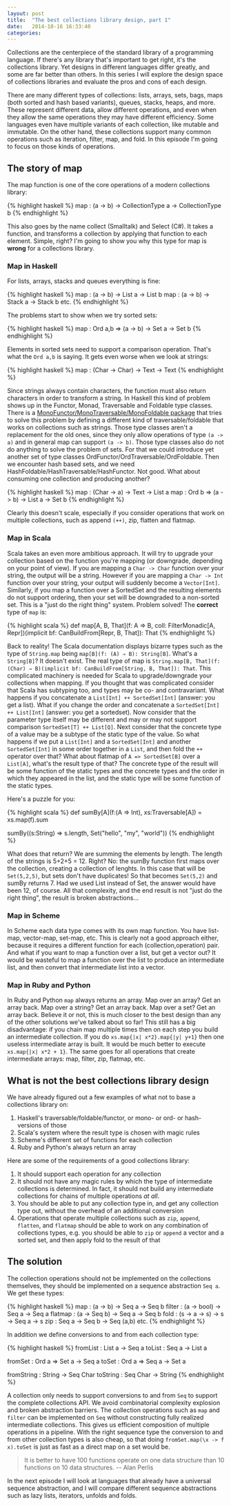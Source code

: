 ```yaml
---
layout: post
title:  "The best collections library design, part 1"
date:   2014-10-16 16:33:40
categories: 
---
```


Collections are the centerpiece of the standard library of a programming language. If there's any library that's important to get right, it's the collections library. Yet designs in different languages differ greatly, and some are far better than others. In this series I will explore the design space of collections libraries and evaluate the pros and cons of each design.

There are many different types of collections: lists, arrays, sets, bags, maps (both sorted and hash based variants), queues, stacks, heaps, and more. These represent different data, allow different operations, and even when they allow the same operations they may have different efficiency. Some languages even have multiple variants of each collection, like mutable and immutable. On the other hand, these collections support many common operations such as iteration, filter, map, and fold. In this episode I'm going to focus on those kinds of operations.

## The story of map ##

The map function is one of the core operations of a modern collections library:

{% highlight haskell %}
map : (a -> b) -> CollectionType a -> CollectionType b
{% endhighlight %}

This also goes by the name collect (Smalltalk) and Select (C#). It takes a function, and transforms a collection by applying that function to each element. Simple, right? I'm going to show you why this type for map is **wrong** for a collections library.

### Map in Haskell ###

For lists, arrays, stacks and queues everything is fine:

{% highlight haskell %}
map : (a -> b) -> List a -> List b
map : (a -> b) -> Stack a -> Stack b
etc.
{% endhighlight %}

The problems start to show when we try sorted sets:

{% highlight haskell %}
map : Ord a,b => (a -> b) -> Set a -> Set b
{% endhighlight %}

Elements in sorted sets need to support a comparison operation. That's what the `Ord a,b` is saying. It gets even worse when we look at strings:

{% highlight haskell %}
map : (Char -> Char) -> Text -> Text
{% endhighlight %}

Since strings always contain characters, the function must also return characters in order to transform a string. In Haskell this kind of problem shows up in the Functor, Monad, Traversable and Foldable type classes. There is a [MonoFunctor/MonoTraversable/MonoFoldable package](https://hackage.haskell.org/package/mono-traversable) that tries to solve this problem by defining a different kind of traversable/foldable that works on collections such as strings. Those type classes aren't a replacement for the old ones, since they only allow operations of type `(a -> a)` and in general map can support `(a -> b)`. Those type classes also do not do anything to solve the problem of sets. For that we could introduce yet another set of type classes OrdFunctor/OrdTraversable/OrdFoldable. Then we encounter hash based sets, and we need HashFoldable/HashTraversable/HashFunctor. Not good. What about consuming one collection and producing another?

{% highlight haskell %}
map : (Char -> a) -> Text -> List a
map : Ord b => (a -> b) -> List a -> Set b
{% endhighlight %}

Clearly this doesn't scale, especially if you consider operations that work on multiple collections, such as append `(++)`, zip, flatten and flatmap.

### Map in Scala ###

Scala takes an even more ambitious approach. It will try to upgrade your collection based on the function you're mapping (or downgrade, depending on your point of view). If you are mapping a `Char -> Char` function over your string, the output will be a string. However if you are mapping a `Char -> Int` function  over your string, your output will suddenly become a `Vector[Int]`. Similarly, if you map a function over a SortedSet and the resulting elements do not support ordering, then your set will be downgraded to a non-sorted set. This is a "just do the right thing" system. Problem solved! The **correct** type of `map` is:

{% highlight scala %}
def map[A, B, That](f: A => B, coll: FilterMonadic[A, Repr])(implicit bf: CanBuildFrom[Repr, B, That]): That
{% endhighlight %}

Back to reality! The Scala documentation displays bizarre types such as the type of `String.map` being `map[B](f: (A) ⇒ B): String[B]`. What's a `String[B]`? It doesn't exist. The real type of map is `String.map[B, That](f: (Char) ⇒ B)(implicit bf: CanBuildFrom[String, B, That]): That`. This complicated machinery is needed for Scala to upgrade/downgrade your collections when mapping. If you thought that was complicated consider that Scala has subtyping too, and types may be co- and contravariant. What happens if you concatenate a `List[Int] ++ SortedSet[Int]` (answer: you get a list). What if you change the order and concatenate a `SortedSet[Int] ++ List[Int]` (answer: you get a sortedset). Now consider that the parameter type itself may be different and may or may not support comparison `SortedSet[T] ++ List[Q]`. Next consider that the concrete type of a value may be a subtype of the static type of the value. So what happens if we put a `List[Int]` and a `SortedSet[Int]` and another `SortedSet[Int]` in some order together in a `List`, and then fold the `++` operator over that? What about flatmap of `A => SortedSet[B]` over a `List[A]`, what's the result type of that? The concrete type of the result will be some function of the static types and the concrete types and the order in which they appeared in the list, and the static type will be some function of the static types.

Here's a puzzle for you:

{% highlight scala %}
def sumBy[A](f:(A => Int), xs:Traversable[A]) = xs.map(f).sum

sumBy((s:String) => s.length, Set("hello", "my", "world"))
{% endhighlight %}

What does that return? We are summing the elements by length. The length of the strings is 5+2+5 = 12. Right? No: the sumBy function first maps over the collection, creating a collection of lenghts. In this case that will be `Set(5,2,5)`, but sets don't have duplicates! So that becomes `Set(5,2)` and sumBy returns 7. Had we used List instead of Set, the answer would have been 12, of course. All that complexity, and the end result is not "just do the right thing", the result is broken abstractions...

### Map in Scheme ###

In Scheme each data type comes with its own map function. You have list-map, vector-map, set-map, etc. This is clearly not a good approach either, because it requires a different function for each (collection,operation) pair. And what if you want to map a function over a list, but get a vector out? It would be wasteful to map a function over the list to produce an intermediate list, and then convert that intermediate list into a vector.

### Map in Ruby and Python ###

In Ruby and Python `map` always returns an array. Map over an array? Get an array back. Map over a string? Get an array back. Map over a set? Get an array back. Believe it or not, this is much closer to the best design than any of the other solutions we've talked about so far! This still has a big disadvantage: if you chain map multiple times then on each step you build an intermediate collection. If you do `xs.map{|x| x*2}.map{|y| y+1}` then one useless intermediate array is built. It would be much better to execute `xs.map{|x| x*2 + 1}`. The same goes for all operations that create intermediate arrays: map, filter, zip, flatmap, etc.

## What is not the best collections library design ##

We have already figured out a few examples of what not to base a collections library on:

1. Haskell's traversable/foldable/functor, or mono- or ord- or hash- versions of those
2. Scala's system where the result type is chosen with magic rules
3. Scheme's different set of functions for each collection
4. Ruby and Python's always return an array

Here are some of the requirements of a good collections library:

1. It should support each operation for any collection
2. It should not have any magic rules by which the type of intermediate collections is determined. In fact, it should not build any intermediate collections for chains of multiple operations *at all*.
3. You should be able to put any collection type in, and get any collection type out, without the overhead of an additional conversion
4. Operations that operate multiple collections such as `zip`, `append`, `flatten`, and `flatmap` should be able to work on any combination of collections types, e.g. you should be able to `zip` or `append` a vector and a sorted set, and then apply fold to the result of that

## The solution ##

The collection operations should not be implemented on the collections themselves, they should be implemented on a sequence abstraction `Seq a`. We get these types:

{% highlight haskell %}
map : (a -> b) -> Seq a -> Seq b
filter : (a -> bool) -> Seq a -> Seq a
flatmap : (a -> Seq b) -> Seq a -> Seq b
fold : (s -> a -> s) -> s -> Seq a -> s
zip : Seq a -> Seq b -> Seq (a,b)
etc.
{% endhighlight %}

In addition we define conversions to and from each collection type:

{% highlight haskell %}
fromList : List a -> Seq a
toList : Seq a -> List a

fromSet : Ord a => Set a -> Seq a
toSet : Ord a => Seq a -> Set a

fromString : String -> Seq Char
toString : Seq Char -> String
{% endhighlight %}

A collection only needs to support conversions to and from `Seq` to support the complete collections API. We avoid combinatorial complexity explosion and broken abstraction barriers. The collection operations such as `map` and `filter` can be implemented on `Seq` without constructing fully realized intermediate collections. This gives us efficient composition of multiple operations in a pipeline. With the right sequence type the conversion to and from other collection types is also cheap, so that doing `fromSet.map(\x -> f x).toSet` is just as fast as a direct map on a set would be.

> It is better to have 100 functions operate on one data structure than 10 functions on 10 data structures. -- Alan Perlis

In the next episode I will look at languages that already have a universal sequence abstraction, and I will compare different sequence abstractions such as lazy lists, iterators, unfolds and folds.